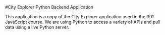 #City Explorer Python Backend Application

This application is a copy of the City Explorer application used in the 301 JavaScript course.  We are using Python to access a variety of APIs and pull data using a live Python server.
